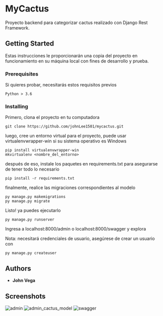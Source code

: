 # MyCactus

Proyecto backend para categorizar cactus realizado con Django Rest Framework. 

## Getting Started

Estas instrucciones le proporcionarán una copia del proyecto en funcionamiento en su máquina local con fines de desarrollo y prueba.

### Prerequisites

Si quieres probar, necesitarás estos requisitos previos

```
Python > 3.6
```

### Installing

Primero, clona el proyecto en tu computadora

```
git clone https://github.com/johnLee1501/mycactus.git
```

luego, cree un entorno virtual para el proyecto, puede usar virtualenvwrapper-win si su sistema operativo es Windows

```
pip install virtualenvwrapper-win
mkvirtualenv <nombre_del_entorno>
```

después de eso, instale los paquetes en requirements.txt para asegurarse de tener todo lo necesario

```
pip install -r requirements.txt
```

finalmente, realice las migraciones correspondientes al modelo

```
py manage.py makemigrations
py manage.py migrate
```

Listo! ya puedes ejecutarlo

```
py manage.py runserver
```

Ingresa a localhost:8000/admin o localhost:8000/swagger y explora

Nota: necesitará credenciales de usuario, asegúrese de crear un usuario con

```
py manage.py createuser
```

## Authors

* **John Vega**

## Screenshots
![admin](https://user-images.githubusercontent.com/71096926/106147387-c8892180-6145-11eb-9a5a-6a2a9e231a76.jpg)
![admin_cactus_model](https://user-images.githubusercontent.com/71096926/106147466-e191d280-6145-11eb-9d8d-8517f9d373c3.jpg)
![swagger](https://user-images.githubusercontent.com/71096926/106147506-eeaec180-6145-11eb-9e34-01472e8275aa.jpg)

